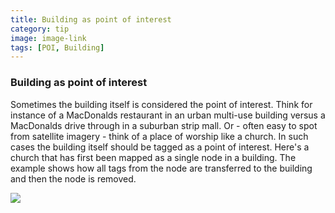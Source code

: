 ```yaml
---
title: Building as point of interest 
category: tip
image: image-link
tags: [POI, Building]
---
```


### Building as point of interest

Sometimes the building itself is considered the point of interest. Think for instance of a MacDonalds restaurant in an urban multi-use building versus a MacDonalds drive through in a suburban strip mall. Or - often easy to spot from satellite imagery - think of a place of worship like a church. In such cases the building itself should be tagged as a point of interest. Here's a church that has first been mapped as a single node in a building. The example shows how all tags from the node are transferred to the building and then the node is removed.

![](https://s3.amazonaws.com/f.cl.ly/items/2m0k0v333M1H0i1t3p1V/church.gif)

